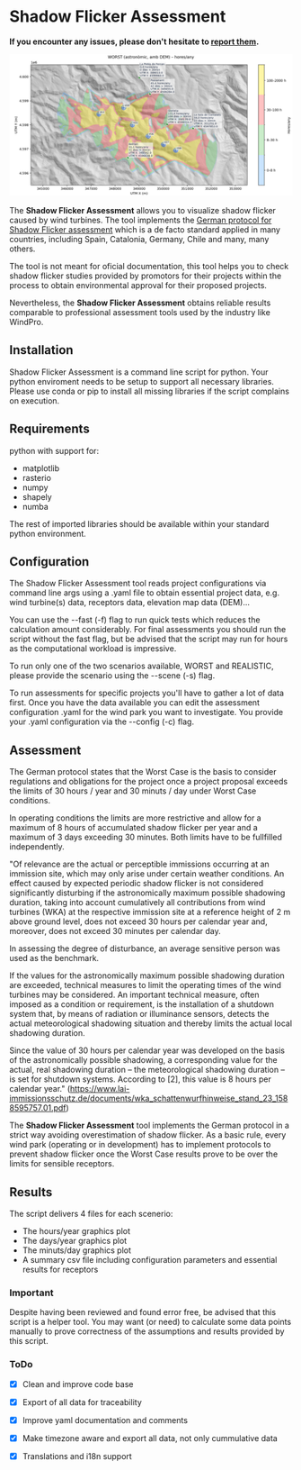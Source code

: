 # Shadow Flicker Assessment

**If you encounter any issues, please don't hesitate
to [report them](https://github.com/leotiger/shadow-flicker-assessment/issues).**

![Screenshot](Screenshot.png)

The **Shadow Flicker Assessment** allows you to visualize shadow flicker caused by wind turbines.
The tool implements the [German protocol for Shadow Flicker assessment](https://www.lai-immissionsschutz.de/documents/wka_schattenwurfhinweise_stand_23_1588595757.01.pdf) which is a de facto standard applied in many countries,
including Spain, Catalonia, Germany, Chile and many, many others.

The tool is not meant for oficial documentation, this tool helps you to check shadow flicker studies provided by promotors for their projects within the process to obtain environmental approval for their proposed projects.

Nevertheless, the **Shadow Flicker Assessment** obtains reliable results comparable to professional assessment tools used by the industry like WindPro.

## Installation

Shadow Flicker Assessment is a command line script for python.
Your python enviroment needs to be setup to support all necessary libraries.
Please use conda or pip to install all missing libraries if the script complains on execution.


## Requirements

python with support for:

- matplotlib
- rasterio
- numpy
- shapely
- numba

The rest of imported libraries should be available within your standard python environment.

## Configuration

The Shadow Flicker Assessment tool reads project configurations via command line args using a .yaml file to 
obtain essential project data, e.g. wind turbine(s) data, receptors data, elevation map data (DEM)...

You can use the --fast (-f) flag to run quick tests which reduces the calculation amount considerably. For final assessments you should
run the script without the fast flag, but be advised that the script may run for hours as the computational workload is impressive.

To run only one of the two scenarios available, WORST and REALISTIC, please provide the scenario using the --scene (-s) flag.

To run assessments for specific projects you'll have to gather a lot of data first. Once you have the data available you can edit the assessment configuration .yaml for the wind park you want to investigate. You provide your .yaml configuration via the --config (-c) flag.

## Assessment

The German protocol states that the Worst Case is the basis to consider regulations and obligations for the project once a project proposal exceeds the limits of 30 hours / year and 30 minuts / day under Worst Case conditions.

In operating conditions the limits are more restrictive and allow for a maximum of 8 hours of accumulated shadow flicker per year and a maximum of 3 days exceeding 30 minutes. Both limits have to be fullfilled independently.

"Of relevance are the actual or perceptible immissions occurring at an immission site, which may only arise under certain weather conditions. An effect caused by expected periodic shadow flicker is not considered significantly disturbing if the astronomically maximum possible shadowing duration, taking into account cumulatively all contributions from wind turbines (WKA) at the respective immission site at a reference height of 2 m above ground level, does not exceed 30 hours per calendar year and, moreover, does not exceed 30 minutes per calendar day.

In assessing the degree of disturbance, an average sensitive person was used as the benchmark.

If the values for the astronomically maximum possible shadowing duration are exceeded, technical measures to limit the operating times of the wind turbines may be considered. An important technical measure, often imposed as a condition or requirement, is the installation of a shutdown system that, by means of radiation or illuminance sensors, detects the actual meteorological shadowing situation and thereby limits the actual local shadowing duration.

Since the value of 30 hours per calendar year was developed on the basis of the astronomically possible shadowing, a corresponding value for the actual, real shadowing duration – the meteorological shadowing duration – is set for shutdown systems. According to [2], this value is 8 hours per calendar year." (https://www.lai-immissionsschutz.de/documents/wka_schattenwurfhinweise_stand_23_1588595757.01.pdf)

The **Shadow Flicker Assessment** tool implements the German protocol in a strict way avoiding overestimation of shadow flicker. As a basic rule, every wind park (operating or in development) has to implement protocols to prevent shadow flicker once the Worst Case results prove to be over the limits for sensible receptors.

## Results

The script delivers 4 files for each scenerio:

- The hours/year graphics plot
- The days/year graphics plot
- The minuts/day graphics plot
- A summary csv file including configuration parameters and essential results for receptors

### Important

Despite having been reviewed and found error free, be advised that this script is a helper tool. You may want (or need) to calculate some data points manually to prove correctness of the assumptions and results provided by this script.

### ToDo

- [x] Clean and improve code base
- [x] Export of all data for traceability
- [x] Improve yaml documentation and comments
- [x] Make timezone aware and export all data, not only cummulative data
- [x] Translations and i18n support

